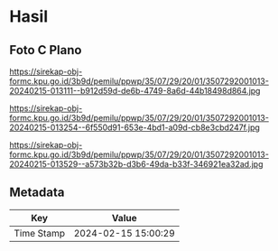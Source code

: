 # Hasil

## Foto C Plano

https://sirekap-obj-formc.kpu.go.id/3b9d/pemilu/ppwp/35/07/29/20/01/3507292001013-20240215-013111--b912d59d-de6b-4749-8a6d-44b18498d864.jpg

https://sirekap-obj-formc.kpu.go.id/3b9d/pemilu/ppwp/35/07/29/20/01/3507292001013-20240215-013254--6f550d91-653e-4bd1-a09d-cb8e3cbd247f.jpg

https://sirekap-obj-formc.kpu.go.id/3b9d/pemilu/ppwp/35/07/29/20/01/3507292001013-20240215-013529--a573b32b-d3b6-49da-b33f-346921ea32ad.jpg


## Metadata

| Key        | Value               |
| ---------- | ------------------- |
| Time Stamp | 2024-02-15 15:00:29 |



